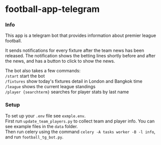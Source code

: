 # football-app-telegram

### Info

This app is a telegram bot that provides information about premier league football.  

It sends notifications for every fixture after the team news has been released. The notification shows the betting lines shortly before and after the news, and has a button to click to show the news.  

The bot also takes a few commands:  
`/start` start the bot  
`/fixtures` show today's fixtures detail in London and Bangkok time  
`/league` shows the current league standings  
`/player {searchterm}` searches for player stats by last name  

### Setup

To set up your `.env` file see `exmple.env`.  
First run `update_team_players.py` to collect team and player info. You can see example files in the `data` folder.  
Then run celery using the command `celery -A tasks worker -B -l info`, and run `football_tg_bot.py`.
